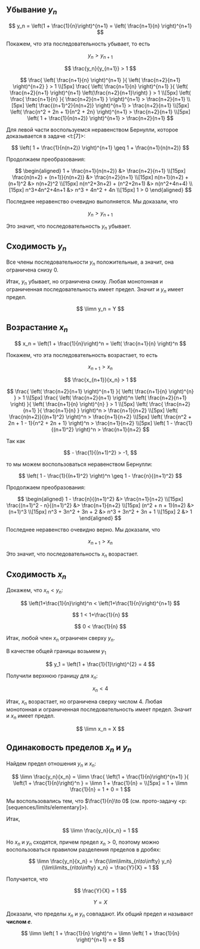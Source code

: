 ## Убывание $y_n$

$$ y_n = \left(1 + \frac{1}{n}\right)^{n+1} = \left( \frac{n+1}{n} \right)^{n+1} $$

Покажем, что эта последовательность убывает, то есть

$$ y_n > y_{n+1} $$

$$ \frac{y_n}{y_{n+1}} > 1 $$

$$
    \frac{ \left( \frac{n+1}{n} \right)^{n+1} }{ \left( \frac{n+2}{n+1} \right)^{n+2} } > 1
    \\[5px]
    \frac{ \left( \frac{n+1}{n} \right)^{n+1} }{ \left( \frac{n+2}{n+1} \right)^{n+1} \left(\frac{n+2}{n+1}\right) } > 1
    \\[5px]
    \left( \frac{ \frac{n+1}{n} }{ \frac{n+2}{n+1} } \right)^{n+1} > \frac{n+2}{n+1}
    \\[5px]
    \left( \frac{(n+1)^2}{n(n+2)} \right)^{n+1} > \frac{n+2}{n+1}
    \\[5px]
    \left( \frac{n^2 + 2n + 1}{n^2 + 2n} \right)^{n+1} > \frac{n+2}{n+1}
    \\[5px]
    \left( 1 + \frac{1}{n(n+2)} \right)^{n+1} > \frac{n+2}{n+1}
$$

Для левой части воспользуемся неравенством Бернулли, которое доказывается в задаче <t:[7]>:

$$ \left( 1 + \frac{1}{n(n+2)} \right)^{n+1} \geq 1 + \frac{n+1}{n(n+2)}  $$

Продолжаем преобразования:

$$
\begin{aligned}
    1 + \frac{n+1}{n(n+2)} &> \frac{n+2}{n+1}
    \\[15px]
    \frac{n(n+2) + (n+1)}{n(n+2)} &> \frac{n+2}{n+1}
    \\[15px]
    n(n+1)(n+2) + (n+1)^2 &> n(n+2)^2
    \\[15px]
    n(n^2+3n+2) + (n^2+2n+1) &> n(n^2+4n+4)
    \\[15px]
    n^3+4n^2+4n+1 &> n^3 + 4n^2 + 4n
    \\[15px]
    1 > 0
\end{aligned}
$$

Последнее неравенство очевидно выполняется.
Мы доказали, что

$$ y_n > y_{n+1} $$

Это значит, что последовательность $y_n$ убывает.

## Сходимость $y_n$

Все члены последовательности $y_n$ положительные, а значит, она ограничена снизу $0$.

Итак, $y_n$ убывает, но ограничена снизу. Любая монотонная и ограниченная последовательность имеет предел. Значит и $y_n$ имеет предел.

$$ \limn y_n = Y $$

## Возрастание $x_n$

$$ x_n = \left(1 + \frac{1}{n}\right)^n = \left( \frac{n+1}{n} \right)^n $$

Покажем, что эта последовательность возрастает, то есть

$$ x_{n+1} > x_n $$

$$ \frac{x_{n+1}}{x_n} > 1 $$

$$
    \frac{ \left( \frac{n+2}{n+1} \right)^{n+1} }{ \left( \frac{n+1}{n} \right)^{n} } > 1
    \\[5px]
    \frac{ \left( \frac{n+2}{n+1} \right)^n \left( \frac{n+2}{n+1} \right) }{ \left( \frac{n+1}{n} \right)^{n} } > 1
    \\[5px]
    \left( \frac{ \frac{n+2}{n+1} }{ \frac{n+1}{n} } \right)^n > \frac{n+1}{n+2}
    \\[5px]
    \left( \frac{n(n+2)}{(n+1)^2} \right)^n > \frac{n+1}{n+2}
    \\[5px]
    \left( \frac{n^2 + 2n + 1 - 1}{n^2 + 2n + 1} \right)^n > \frac{n+1}{n+2}
    \\[5px]
    \left( 1 - \frac{1}{(n+1)^2} \right)^n > \frac{n+1}{n+2}
$$

Так как

$$ - \frac{1}{(n+1)^2} > -1, $$

то мы можем воспользоваться неравенством Бернулли:

$$ \left( 1 - \frac{1}{(n+1)^2} \right)^n \geq 1 - \frac{n}{(n+1)^2} $$

Продолжаем преобразования:

$$
\begin{aligned}
    1 - \frac{n}{(n+1)^2} &> \frac{n+1}{n+2}
    \\[15px]
    \frac{(n+1)^2 - n}{(n+1)^2} &> \frac{n+1}{n+2}
    \\[15px]
    (n^2 + n + 1)(n+2) &> (n+1)^3
    \\[15px]
    n^3 + 3n^2 + 3n + 2 &> n^3 + 3n^2 + 3n + 1
    \\[15px]
    2 &> 1
\end{aligned}
$$

Последнее неравенство очевидно верно.
Мы доказали, что

$$ x_{n+1} > x_n $$

Это значит, что последовательность $x_n$ возрастает.

## Сходимость $x_n$

Докажем, что $x_n < y_n$:

$$ \left(1+\frac{1}{n}\right)^n < \left(1+\frac{1}{n}\right)^{n+1} $$

$$ 1 < 1+\frac{1}{n} $$

$$ 0 < \frac{1}{n} $$

Итак, любой член $x_n$ ограничен сверху $y_n$.

В качестве общей границы возьмем $y_1$

$$ y_1 = \left(1 + \frac{1}{1}\right)^{2} = 4 $$

Получили верхнюю границу для $x_n$:

$$ x_n < 4 $$

Итак, $x_n$ возрастает, но ограничена сверху числом $4$. Любая монотонная и ограниченная последовательность имеет предел. Значит и $x_n$ имеет предел.

$$ \limn x_n = X $$

## Одинаковость пределов $x_n$ и $y_n$

Найдем предел отношения $y_n$ и $x_n$:

$$
    \limn \frac{y_n}{x_n} = \limn \frac{ \left(1 + \frac{1}{n}\right)^{n+1} }{ \left(1 + \frac{1}{n}\right)^n } = \limn 1 + \frac{1}{n} =
    \\[5px]
    = 1 + \limn \frac{1}{n} = 1 + 0 = 1
$$

Мы воспользовались тем, что $\frac{1}{n}\to 0$ (см. прото-задачу <p:[sequences/limits/elementary]>).

Итак,

$$ \limn \frac{y_n}{x_n} = 1 $$

Но $x_n$ и $y_n$ сходятся, причем предел $x_n > 0$, поэтому можно воспользоваться правилом разделения пределов в дробях:

$$ \limn \frac{y_n}{x_n} = \frac{\lim\limits_{n\to\infty} y_n}{\lim\limits_{n\to\infty} x_n} = \frac{Y}{X} = 1 $$

Получается, что

$$ \frac{Y}{X} = 1 $$

$$ Y = X $$

Доказали, что пределы $x_n$ и $y_n$ совпадают. Их общий предел и называют **числом $e$**.

$$ \limn \left( 1 + \frac{1}{n} \right)^n = \limn \left( 1 + \frac{1}{n} \right)^{n+1} = e $$